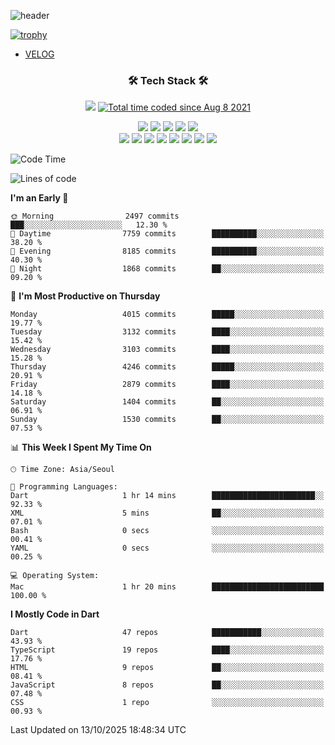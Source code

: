 <!--
**Ohgyuchan/Ohgyuchan** is a ✨ _special_ ✨ repository because its `README.md` (this file) appears on your GitHub profile.

Here are some ideas to get you started:

- 🔭 I’m currently working on ...
- 🌱 I’m currently learning ...
- 👯 I’m looking to collaborate on ...
- 🤔 I’m looking for help with ...
- 💬 Ask me about ...
- 📫 How to reach me: ...
- 😄 Pronouns: ...
- ⚡ Fun fact: ...
-->
![header](https://capsule-render.vercel.app/api?type=soft&color=auto&height=150&section=header&text=Ohgyuchan&fontSize=80&animation=twinkling)

[![trophy](https://github-profile-trophy.vercel.app/?username=Ohgyuchan&column=-1)](https://github.com/ryo-ma/github-profile-trophy)

<!-- ### Hi there 👋 -->
  * [VELOG](https://velog.io/@terman)



<h3 align="center"><b>🛠 Tech Stack 🛠</b></h3>

<p align="center">
<a href="https://hits.seeyoufarm.com"><img src="https://hits.seeyoufarm.com/api/count/incr/badge.svg?url=https%3A%2F%2Fgithub.com%2FOhgyuchan&count_bg=%2379C83D&title_bg=%23555555&icon=&icon_color=%23E7E7E7&title=visitors+%F0%9F%99%8C&edge_flat=false"/></a> <a href="https://wakatime.com/@9d35e6a9-2400-4e9b-b741-9597e6de1373"><img src="https://wakatime.com/badge/user/9d35e6a9-2400-4e9b-b741-9597e6de1373.svg" alt="Total time coded since Aug 8 2021" /></a></p>


<p align="center">
<img src="https://img.shields.io/badge/HTML5-E34F26?style=flat-square&logo=HTML5&logoColor=white"/></a>
<img src="https://img.shields.io/badge/CSS3-1572B6?style=flat-square&logo=CSS3&logoColor=white"/></a>
<img src="https://img.shields.io/badge/JavaScript-F7DF1E?style=flat-square&logo=JavaScript&logoColor=white"/></a>
<img src="https://img.shields.io/badge/Flutter-02569B?style=flat-square&logo=Flutter&logoColor=white"></a> 
<img src="https://img.shields.io/badge/Dart-0175C2?style=flat-square&logo=Dart&logoColor=white"></a><br>
<img src="https://img.shields.io/badge/TypeScript-0175C2?style=flat-square&logo=TypeScript&logoColor=white"></a>
<img src="https://img.shields.io/badge/MongoDB-47A248?style=flat-square&logo=MongoDB&logoColor=white"/></a>
<img src="https://img.shields.io/badge/MySQL-4479A1?style=flat-square&logo=MySQL&logoColor=white"/></a> 
<img src="https://img.shields.io/badge/python-0175C2?style=flat-square&logo=python&logoColor=white"></a> 
<img src="https://img.shields.io/badge/Supabase-000000?style=flat-square&logo=Supabase&logoColor=green"></a>
<img src="https://img.shields.io/badge/Next.js-000000?style=flat-square&logo=Next.js&logoColor=white"></a>
<img src="https://img.shields.io/badge/React-61DAFB?style=flat-square&logo=React&logoColor=black"></a>
<img src="https://img.shields.io/badge/Postgresql-0175C2?style=flat-square&logo=Postgresql&logoColor=white"></a> 
</p></b>

<!-- <h3 align="center"><b>⚡️ Stats ⚡️</b></h3> -->

<!-- ![Terman's GitHub stats](https://github-readme-stats.vercel.app/api?username=Ohgyuchan&count_private=true&show_icons=true&theme=buefy) -->
  
<!--START_SECTION:waka-->
![Code Time](http://img.shields.io/badge/Code%20Time-3%2C078%20hrs%2014%20mins-blue)

![Lines of code](https://img.shields.io/badge/From%20Hello%20World%20I%27ve%20Written-39.1%20million%20lines%20of%20code-blue)

**I'm an Early 🐤** 

```text
🌞 Morning                2497 commits        ███░░░░░░░░░░░░░░░░░░░░░░   12.30 % 
🌆 Daytime                7759 commits        ██████████░░░░░░░░░░░░░░░   38.20 % 
🌃 Evening                8185 commits        ██████████░░░░░░░░░░░░░░░   40.30 % 
🌙 Night                  1868 commits        ██░░░░░░░░░░░░░░░░░░░░░░░   09.20 % 
```
📅 **I'm Most Productive on Thursday** 

```text
Monday                   4015 commits        █████░░░░░░░░░░░░░░░░░░░░   19.77 % 
Tuesday                  3132 commits        ████░░░░░░░░░░░░░░░░░░░░░   15.42 % 
Wednesday                3103 commits        ████░░░░░░░░░░░░░░░░░░░░░   15.28 % 
Thursday                 4246 commits        █████░░░░░░░░░░░░░░░░░░░░   20.91 % 
Friday                   2879 commits        ████░░░░░░░░░░░░░░░░░░░░░   14.18 % 
Saturday                 1404 commits        ██░░░░░░░░░░░░░░░░░░░░░░░   06.91 % 
Sunday                   1530 commits        ██░░░░░░░░░░░░░░░░░░░░░░░   07.53 % 
```


📊 **This Week I Spent My Time On** 

```text
🕑︎ Time Zone: Asia/Seoul

💬 Programming Languages: 
Dart                     1 hr 14 mins        ███████████████████████░░   92.33 % 
XML                      5 mins              ██░░░░░░░░░░░░░░░░░░░░░░░   07.01 % 
Bash                     0 secs              ░░░░░░░░░░░░░░░░░░░░░░░░░   00.41 % 
YAML                     0 secs              ░░░░░░░░░░░░░░░░░░░░░░░░░   00.25 % 

💻 Operating System: 
Mac                      1 hr 20 mins        █████████████████████████   100.00 % 
```

**I Mostly Code in Dart** 

```text
Dart                     47 repos            ███████████░░░░░░░░░░░░░░   43.93 % 
TypeScript               19 repos            ████░░░░░░░░░░░░░░░░░░░░░   17.76 % 
HTML                     9 repos             ██░░░░░░░░░░░░░░░░░░░░░░░   08.41 % 
JavaScript               8 repos             ██░░░░░░░░░░░░░░░░░░░░░░░   07.48 % 
CSS                      1 repo              ░░░░░░░░░░░░░░░░░░░░░░░░░   00.93 % 
```




 Last Updated on 13/10/2025 18:48:34 UTC
<!--END_SECTION:waka-->
